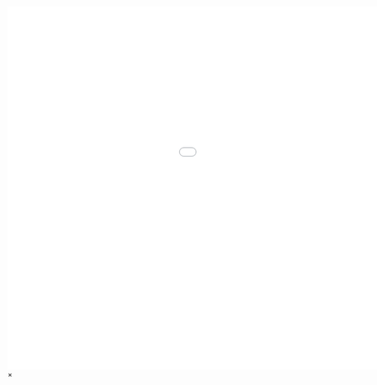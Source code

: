 ﻿---
#
# Use the widgets beneath and the content will be
# inserted automagically in the webpage. To make
# this work, you have to use › layout: frontpage
#
layout: frontpage
header:
  image_fullwidth: header_unsplash_12.jpg
widget1:
  title: "Blog & Portfolio"
  url: 'https://science4u.github.io/blog/'
  image: widget-1-302x182.jpg
  text: 'In progress <em>Science4U</em> take a look in latest posts.'
widget2:
  title: "Projects"
  url: 'https://science4u.github.io/projects/'
  text: '<em>Science4U</em> 1.<br/>2.<br/>3.<br/>4.'
  video: '<a href="#" data-reveal-id="videoModal"><img src="https://science4u.github.io/images/start-video-feeling-responsive-302x182.jpg" width="302" height="182" alt=""/></a>'
widget3:
  title: "About me"
  url: 'https://science4u.github.io/aboutme'
  image: widget-github-303x182.jpg
  text: '<em>Science4U</em> is free and licensed under a MIT License.'
#
# Use the call for action to show a button on the frontpage
#
# To make internal links, just use a permalink like this
# url: /getting-started/
#
# To style the button in different colors, use no value
# to use the main color or success, alert or secondary.
# To change colors see sass/_01_settings_colors.scss ----->>>> COLOUR
#
callforaction:
  url: https://tinyletter.com/
  text: Inform me about new updates and features ›
  style: alert
permalink: /index.html
#
# This is a nasty hack to make the navigation highlight
# this page as active in the topbar navigation
#
homepage: true
---

<div id="videoModal" class="reveal-modal large" data-reveal="">
  <div class="flex-video widescreen vimeo" style="display: block;">
    <iframe width="1280" height="720" src="//www.youtube.com/embed/BtN-goy9VOY" frameborder="0" allowfullscreen></iframe>
  </div>
  <a class="close-reveal-modal">&#215;</a>
</div>

